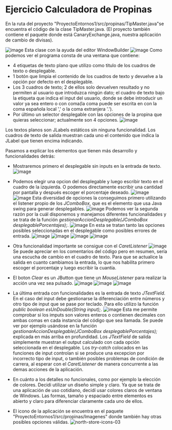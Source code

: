 # Ejercicio Calculadora de Propinas

En la ruta del proyecto "ProyectoEntornos1/src/propinas/TipMaster.java"se encuentra el código de la clase TipMaster.java.
(El proyecto también contiene el paquete donde está CanaryExchange.java, nuestra aplicación de cambio de divisas).

![image](https://github.com/OmarFB-DAM/Entornos2023/assets/153750217/0eeadfe1-061d-492b-bad0-b2a2697874ea)
Esta clase con la ayuda del editor WindowBuilder
![image](https://github.com/OmarFB-DAM/Entornos2023/assets/153750217/12a63cad-c240-49ef-b7d5-3bf987e928ac)
Como podemos ver el programa consta de una ventana que contiene:
 - 4 etiquetas de texto plano que utilizo como titulo de los cuadros de texto o desplegable.
 - 1 botón que limpia el contenido de los cuadros de texto y devuelve a la opción por defecto en el desplegable.
 - Los 3 cuadros de texto; 2 de ellos solo devuelven resultado y no permiten al usuario que introduzca ningún dato;
  el cuadro de texto bajo la etiqueta que indica el input del usuario, donde se debe introducir un valor ya sea entero o
  con coma(la coma puede ser escrita en con la coma española local ',' o la coma extranjera '.').
 - Por último un selector desplegable con las opciones de la propina que quieras seleccionar; actualmente son 4 opciones.
![image](https://github.com/OmarFB-DAM/Entornos2023/assets/153750217/4408cf8a-75fc-4a29-bf42-f0279e21486e)

Los textos planos son JLabels  estáticos sin ninguna funcionalidad.
Los cuadros de texto de salida muestran cada uno el contenido que indica la JLabel que tienen encima indicando.

Pasamos a explicar los elementos que tienen más desarrollo y funcionalidades detrás:
  - Mostraremos primero el desplegable sin inputs en la entrada de texto.
    ![image](https://github.com/OmarFB-DAM/Entornos2023/assets/153750217/c27b2a13-096f-4bb4-8b74-756a8e15e9d7)
  - Podemos elegir una opcion del desplegable y luego escribir texto en el cuadro de la izquierda. O podemos directamente
    escribir una cantidad por pantalla y después escoger el porcentaje deseado.
![image](https://github.com/OmarFB-DAM/Entornos2023/assets/153750217/67c9a404-6a42-4141-8e0c-a3bbdda3e55b) ![image](https://github.com/OmarFB-DAM/Entornos2023/assets/153750217/e17e6a9b-8259-413a-b34d-fc4800c74340)
    Esta diversidad de opciones la conseguimos primero utilizando el listener propio de los *JComboBox*, que es el elemento que usa Java swing para generar desplegables.
    ![image](https://github.com/OmarFB-DAM/Entornos2023/assets/153750217/61f8f86c-405f-4068-a7fd-cee2546a4d4c)
    Podemos ver la segunda razón por la cuál disponemos y manejamos diferentes funcionalidades y se trata de la función *gestionarAccionDesplegable(JComboBox desplegablePorcentajes);*.
![image](https://github.com/OmarFB-DAM/Entornos2023/assets/153750217/57957507-8901-4116-bdc7-e64960e1de33)
    En esta se tratan tanto las opciones posibles seleccionadas en el desplegable como posibles errores de entrada.
    ![image](https://github.com/OmarFB-DAM/Entornos2023/assets/153750217/d8297ab1-cd93-4137-b577-c6c84b447f07) ![image](https://github.com/OmarFB-DAM/Entornos2023/assets/153750217/3ecde67f-8ccf-4a5f-ba59-b82668ab8391) ![image](https://github.com/OmarFB-DAM/Entornos2023/assets/153750217/11618140-3e03-4103-bb8f-7ea690ea79ad)
 ![image](https://github.com/OmarFB-DAM/Entornos2023/assets/153750217/94fb766e-2603-4f1b-9271-2bd469090674)
  - Otra funcionalidad importante se consigue con el *CaretListener*
    ![image](https://github.com/OmarFB-DAM/Entornos2023/assets/153750217/2c966d47-ed1e-4e46-890a-2d8a8d2d286f)
Se puede apreciar en los comentarios del código pero en resumen, sería una escucha de cambio en el cuadro de texto.
    Para que se actualice la salida en cuanto cambiamos la entrada, lo que nos habilita primero escoger el porcentaje y luego escribir la cuantía.
  - El boton *Clear* es un JButton que tiene un *MouseListener* para realizar la acción una vez sea pulsado.
     ![image](https://github.com/OmarFB-DAM/Entornos2023/assets/153750217/d1735cd5-4cfb-4cde-9b13-fe81e6c07e7b) ![image](https://github.com/OmarFB-DAM/Entornos2023/assets/153750217/883406d6-5c8c-4847-9886-a0dc4e3fc22b) ![image](https://github.com/OmarFB-DAM/Entornos2023/assets/153750217/6590645d-f88e-49b4-8986-a679877ae673)
  - La última entrada con funcionalidades es la entrada de texto *JTextField*.
      En el caso del input debe gestionarse la diferenciación entre números y otro tipo de input que se pase por teclado. Para ello utilizo la función *public boolean esUnDouble(String input);*.
![image](https://github.com/OmarFB-DAM/Entornos2023/assets/153750217/a1b9f688-8c5f-45ed-a424-89d21546b4ce)
Esta me permite comprobar si los imputs son valores enteros o contienen decimales con ambas comas en cada instancia del código que sea llamada.
      Se puede ver por ejemplo usándose en la función *gestionarAccionDesplegable(JComboBox desplegablePorcentajes);* explicada en más arriba en profundidad.
      Los *JTextField* de salida simplemente muestran el output calculado con cada opción seleccionada en el desplegable.
    Los *try-catch* colocados en las funciones de input controlan si se produce una excepcion por incorrecto tipo de input, o también posibles problemas de condición
    de carrera, al esperar con el *CaretListener* de manera concurrente a las demas acciones de la aplicación.

- En cuánto a los detalles no funcionales, como por ejemplo la elección de colores. Decidi utilizar un diseño simple y claro.
Ya que se trata de una aplicación de uso cotidiano, decidí usar colores claros de ventana de Windows.
Las formas, tamaño y espaciado entre elementos es abierto y claro para diferenciar claramente cada uno de ellos.
- El icono de la aplicación se encuentra en el paquete "ProyectoEntornos1/src/propinas/Imagenes" donde también hay otras posibles opciones válidas.
![north-store-icons-03](https://github.com/OmarFB-DAM/Entornos2023/assets/153750217/39dfcc38-80a2-485a-8221-dfca847a252e)

 

    



 
   
